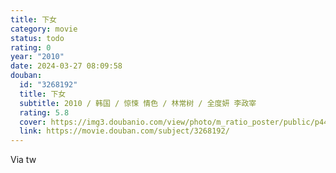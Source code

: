 ```yaml
---
title: 下女
category: movie
status: todo
rating: 0
year: "2010"
date: 2024-03-27 08:09:58
douban:
  id: "3268192"
  title: 下女
  subtitle: 2010 / 韩国 / 惊悚 情色 / 林常树 / 全度妍 李政宰
  rating: 5.8
  cover: https://img3.doubanio.com/view/photo/m_ratio_poster/public/p449333567.jpg
  link: https://movie.douban.com/subject/3268192/
---
```


Via tw 